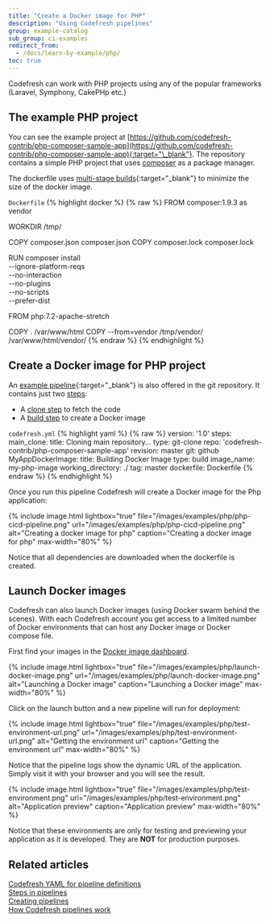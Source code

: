 ```yaml
---
title: "Create a Docker image for PHP"
description: "Using Codefresh pipelines"
group: example-catalog
sub_group: ci-examples
redirect_from:
  - /docs/learn-by-example/php/
toc: true
---
```


Codefresh can work with PHP projects using any of the popular frameworks (Laravel, Symphony, CakePHp etc.)

## The example PHP project

You can see the example project at [https://github.com/codefresh-contrib/php-composer-sample-app](https://github.com/codefresh-contrib/php-composer-sample-app){:target="\_blank"}. The repository contains a simple PHP project that uses [composer](https://getcomposer.org/) as a package manager.

The dockerfile uses [multi-stage builds](https://docs.docker.com/develop/develop-images/multistage-build/){:target="\_blank"} to minimize the size of the docker image.

`Dockerfile`
{% highlight docker %}
{% raw %}
FROM composer:1.9.3 as vendor

WORKDIR /tmp/

COPY composer.json composer.json
COPY composer.lock composer.lock

RUN composer install \
    --ignore-platform-reqs \
    --no-interaction \
    --no-plugins \
    --no-scripts \
    --prefer-dist


FROM php:7.2-apache-stretch

COPY . /var/www/html
COPY --from=vendor /tmp/vendor/ /var/www/html/vendor/
{% endraw %}
{% endhighlight %}


## Create a Docker image for PHP project

An [example pipeline](https://github.com/codefresh-contrib/php-composer-sample-app/blob/master/codefresh.yml){:target="\_blank"} is also offered in the git repository.
It contains just two [steps]({{site.baseurl}}/docs/pipelines/steps/):  

* A [clone step]({{site.baseurl}}/docs/pipelines/steps/git-clone/) to fetch the code
* A [build step]({{site.baseurl}}/docs/pipelines/steps/build/) to create a Docker image

 `codefresh.yml`
{% highlight yaml %}
{% raw %}
version: '1.0'
steps:
  main_clone:
    title: Cloning main repository...
    type: git-clone
    repo: 'codefresh-contrib/php-composer-sample-app'
    revision: master
    git: github
  MyAppDockerImage:
    title: Building Docker Image
    type: build
    image_name: my-php-image
    working_directory: ./
    tag: master
    dockerfile: Dockerfile
{% endraw %}
{% endhighlight %}

Once you run this pipeline Codefresh will create a Docker image for the Php application:

{% include image.html 
lightbox="true" 
file="/images/examples/php/php-cicd-pipeline.png" 
url="/images/examples/php/php-cicd-pipeline.png" 
alt="Creating a docker image for php" 
caption="Creating a docker image for php" 
max-width="80%" 
%}

Notice that all dependencies are downloaded when the dockerfile is created.




## Launch Docker images

Codefresh can also launch Docker images (using Docker swarm behind the scenes). With each Codefresh account you get access to a limited number of Docker environments that can host any Docker image or Docker compose file.

First find your images in the [Docker image dashboard]({{site.baseurl}}/docs/docker-registries/working-with-docker-registries/#viewing-docker-images).

{% include image.html 
lightbox="true" 
file="/images/examples/php/launch-docker-image.png" 
url="/images/examples/php/launch-docker-image.png" 
alt="Launching a Docker image" 
caption="Launching a Docker image" 
max-width="80%" 
%}

Click on the launch button and a new pipeline will run for deployment:

{% include image.html 
lightbox="true" 
file="/images/examples/php/test-environment-url.png" 
url="/images/examples/php/test-environment-url.png" 
alt="Getting the environment url" 
caption="Getting the environment url" 
max-width="80%" 
%}

Notice that the pipeline logs show the dynamic URL of the application. Simply visit it with your browser 
and you will see the result.

{% include image.html 
lightbox="true" 
file="/images/examples/php/test-environment.png" 
url="/images/examples/php/test-environment.png" 
alt="Application preview" 
caption="Application preview" 
max-width="80%" 
%}

Notice that these environments are only for testing and previewing your application as it is developed. They are **NOT** for production purposes.



## Related articles

[Codefresh YAML for pipeline definitions]({{site.baseurl}}/docs/pipelines/what-is-the-codefresh-yaml/)  
[Steps in pipelines]({{site.baseurl}}/docs/pipelines/steps/)  
[Creating pipelines]({{site.baseurl}}/docs/pipelines/pipelines/)  
[How Codefresh pipelines work]({{site.baseurl}}/docs/pipelines/introduction-to-codefresh-pipelines/)  
